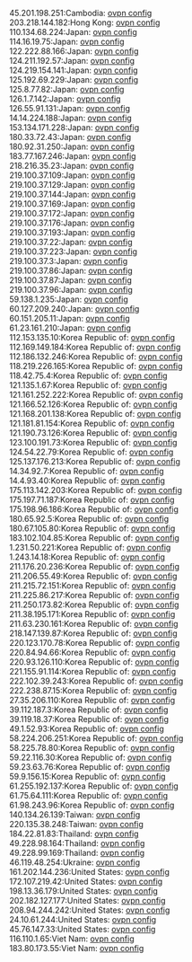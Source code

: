 45.201.198.251:Cambodia: [ovpn config](vpn/45_201_198_251.ovpn)  
203.218.144.182:Hong Kong: [ovpn config](vpn/203_218_144_182.ovpn)  
110.134.68.224:Japan: [ovpn config](vpn/110_134_68_224.ovpn)  
114.16.19.75:Japan: [ovpn config](vpn/114_16_19_75.ovpn)  
122.222.88.166:Japan: [ovpn config](vpn/122_222_88_166.ovpn)  
124.211.192.57:Japan: [ovpn config](vpn/124_211_192_57.ovpn)  
124.219.154.141:Japan: [ovpn config](vpn/124_219_154_141.ovpn)  
125.192.69.229:Japan: [ovpn config](vpn/125_192_69_229.ovpn)  
125.8.77.82:Japan: [ovpn config](vpn/125_8_77_82.ovpn)  
126.1.7.142:Japan: [ovpn config](vpn/126_1_7_142.ovpn)  
126.55.91.131:Japan: [ovpn config](vpn/126_55_91_131.ovpn)  
14.14.224.188:Japan: [ovpn config](vpn/14_14_224_188.ovpn)  
153.134.171.228:Japan: [ovpn config](vpn/153_134_171_228.ovpn)  
180.33.72.43:Japan: [ovpn config](vpn/180_33_72_43.ovpn)  
180.92.31.250:Japan: [ovpn config](vpn/180_92_31_250.ovpn)  
183.77.167.246:Japan: [ovpn config](vpn/183_77_167_246.ovpn)  
218.216.35.23:Japan: [ovpn config](vpn/218_216_35_23.ovpn)  
219.100.37.109:Japan: [ovpn config](vpn/219_100_37_109.ovpn)  
219.100.37.129:Japan: [ovpn config](vpn/219_100_37_129.ovpn)  
219.100.37.144:Japan: [ovpn config](vpn/219_100_37_144.ovpn)  
219.100.37.169:Japan: [ovpn config](vpn/219_100_37_169.ovpn)  
219.100.37.172:Japan: [ovpn config](vpn/219_100_37_172.ovpn)  
219.100.37.176:Japan: [ovpn config](vpn/219_100_37_176.ovpn)  
219.100.37.193:Japan: [ovpn config](vpn/219_100_37_193.ovpn)  
219.100.37.22:Japan: [ovpn config](vpn/219_100_37_22.ovpn)  
219.100.37.223:Japan: [ovpn config](vpn/219_100_37_223.ovpn)  
219.100.37.3:Japan: [ovpn config](vpn/219_100_37_3.ovpn)  
219.100.37.86:Japan: [ovpn config](vpn/219_100_37_86.ovpn)  
219.100.37.87:Japan: [ovpn config](vpn/219_100_37_87.ovpn)  
219.100.37.96:Japan: [ovpn config](vpn/219_100_37_96.ovpn)  
59.138.1.235:Japan: [ovpn config](vpn/59_138_1_235.ovpn)  
60.127.209.240:Japan: [ovpn config](vpn/60_127_209_240.ovpn)  
60.151.205.11:Japan: [ovpn config](vpn/60_151_205_11.ovpn)  
61.23.161.210:Japan: [ovpn config](vpn/61_23_161_210.ovpn)  
112.153.135.10:Korea Republic of: [ovpn config](vpn/112_153_135_10.ovpn)  
112.169.149.184:Korea Republic of: [ovpn config](vpn/112_169_149_184.ovpn)  
112.186.132.246:Korea Republic of: [ovpn config](vpn/112_186_132_246.ovpn)  
118.219.226.165:Korea Republic of: [ovpn config](vpn/118_219_226_165.ovpn)  
118.42.75.4:Korea Republic of: [ovpn config](vpn/118_42_75_4.ovpn)  
121.135.1.67:Korea Republic of: [ovpn config](vpn/121_135_1_67.ovpn)  
121.161.252.222:Korea Republic of: [ovpn config](vpn/121_161_252_222.ovpn)  
121.166.52.126:Korea Republic of: [ovpn config](vpn/121_166_52_126.ovpn)  
121.168.201.138:Korea Republic of: [ovpn config](vpn/121_168_201_138.ovpn)  
121.181.81.154:Korea Republic of: [ovpn config](vpn/121_181_81_154.ovpn)  
121.190.73.126:Korea Republic of: [ovpn config](vpn/121_190_73_126.ovpn)  
123.100.191.73:Korea Republic of: [ovpn config](vpn/123_100_191_73.ovpn)  
124.54.22.79:Korea Republic of: [ovpn config](vpn/124_54_22_79.ovpn)  
125.137.176.213:Korea Republic of: [ovpn config](vpn/125_137_176_213.ovpn)  
14.34.92.7:Korea Republic of: [ovpn config](vpn/14_34_92_7.ovpn)  
14.4.93.40:Korea Republic of: [ovpn config](vpn/14_4_93_40.ovpn)  
175.113.142.203:Korea Republic of: [ovpn config](vpn/175_113_142_203.ovpn)  
175.197.71.187:Korea Republic of: [ovpn config](vpn/175_197_71_187.ovpn)  
175.198.96.186:Korea Republic of: [ovpn config](vpn/175_198_96_186.ovpn)  
180.65.92.5:Korea Republic of: [ovpn config](vpn/180_65_92_5.ovpn)  
180.67.105.80:Korea Republic of: [ovpn config](vpn/180_67_105_80.ovpn)  
183.102.104.85:Korea Republic of: [ovpn config](vpn/183_102_104_85.ovpn)  
1.231.50.221:Korea Republic of: [ovpn config](vpn/1_231_50_221.ovpn)  
1.243.14.18:Korea Republic of: [ovpn config](vpn/1_243_14_18.ovpn)  
211.176.20.236:Korea Republic of: [ovpn config](vpn/211_176_20_236.ovpn)  
211.206.55.49:Korea Republic of: [ovpn config](vpn/211_206_55_49.ovpn)  
211.215.72.151:Korea Republic of: [ovpn config](vpn/211_215_72_151.ovpn)  
211.225.86.217:Korea Republic of: [ovpn config](vpn/211_225_86_217.ovpn)  
211.250.173.82:Korea Republic of: [ovpn config](vpn/211_250_173_82.ovpn)  
211.38.195.171:Korea Republic of: [ovpn config](vpn/211_38_195_171.ovpn)  
211.63.230.161:Korea Republic of: [ovpn config](vpn/211_63_230_161.ovpn)  
218.147.139.87:Korea Republic of: [ovpn config](vpn/218_147_139_87.ovpn)  
220.123.170.78:Korea Republic of: [ovpn config](vpn/220_123_170_78.ovpn)  
220.84.94.66:Korea Republic of: [ovpn config](vpn/220_84_94_66.ovpn)  
220.93.126.110:Korea Republic of: [ovpn config](vpn/220_93_126_110.ovpn)  
221.155.91.114:Korea Republic of: [ovpn config](vpn/221_155_91_114.ovpn)  
222.102.39.243:Korea Republic of: [ovpn config](vpn/222_102_39_243.ovpn)  
222.238.87.15:Korea Republic of: [ovpn config](vpn/222_238_87_15.ovpn)  
27.35.206.110:Korea Republic of: [ovpn config](vpn/27_35_206_110.ovpn)  
39.112.187.3:Korea Republic of: [ovpn config](vpn/39_112_187_3.ovpn)  
39.119.18.37:Korea Republic of: [ovpn config](vpn/39_119_18_37.ovpn)  
49.1.52.93:Korea Republic of: [ovpn config](vpn/49_1_52_93.ovpn)  
58.224.206.251:Korea Republic of: [ovpn config](vpn/58_224_206_251.ovpn)  
58.225.78.80:Korea Republic of: [ovpn config](vpn/58_225_78_80.ovpn)  
59.22.116.30:Korea Republic of: [ovpn config](vpn/59_22_116_30.ovpn)  
59.23.63.76:Korea Republic of: [ovpn config](vpn/59_23_63_76.ovpn)  
59.9.156.15:Korea Republic of: [ovpn config](vpn/59_9_156_15.ovpn)  
61.255.192.137:Korea Republic of: [ovpn config](vpn/61_255_192_137.ovpn)  
61.75.64.111:Korea Republic of: [ovpn config](vpn/61_75_64_111.ovpn)  
61.98.243.96:Korea Republic of: [ovpn config](vpn/61_98_243_96.ovpn)  
140.134.26.139:Taiwan: [ovpn config](vpn/140_134_26_139.ovpn)  
220.135.38.248:Taiwan: [ovpn config](vpn/220_135_38_248.ovpn)  
184.22.81.83:Thailand: [ovpn config](vpn/184_22_81_83.ovpn)  
49.228.98.164:Thailand: [ovpn config](vpn/49_228_98_164.ovpn)  
49.228.99.169:Thailand: [ovpn config](vpn/49_228_99_169.ovpn)  
46.119.48.254:Ukraine: [ovpn config](vpn/46_119_48_254.ovpn)  
161.202.144.236:United States: [ovpn config](vpn/161_202_144_236.ovpn)  
172.107.219.42:United States: [ovpn config](vpn/172_107_219_42.ovpn)  
198.13.36.179:United States: [ovpn config](vpn/198_13_36_179.ovpn)  
202.182.127.177:United States: [ovpn config](vpn/202_182_127_177.ovpn)  
208.94.244.242:United States: [ovpn config](vpn/208_94_244_242.ovpn)  
24.10.61.244:United States: [ovpn config](vpn/24_10_61_244.ovpn)  
45.76.147.33:United States: [ovpn config](vpn/45_76_147_33.ovpn)  
116.110.1.65:Viet Nam: [ovpn config](vpn/116_110_1_65.ovpn)  
183.80.173.55:Viet Nam: [ovpn config](vpn/183_80_173_55.ovpn)  
